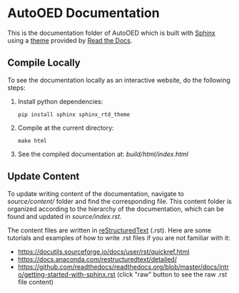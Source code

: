# AutoOED Documentation

This is the documentation folder of AutoOED which is built with [Sphinx](https://www.sphinx-doc.org/) using a [theme](https://github.com/readthedocs/sphinx_rtd_theme) provided by [Read the Docs](https://readthedocs.org/).

## Compile Locally

To see the documentation locally as an interactive website, do the following steps:

1. Install python dependencies:
    ```
    pip install sphinx sphinx_rtd_theme
    ```


2. Compile at the current directory:

   ```
   make html
   ```

3. See the compiled documentation at: *build/html/index.html*

## Update Content

To update writing content of the documentation, navigate to *source/content/* folder and find the corresponding file. This content folder is organized according to the hierarchy of the documentation, which can be found and updated in *source/index.rst*. 

The content files are written in [reStructuredText](https://docutils.sourceforge.io/rst.html) (.rst). Here are some tutorials and examples of how to write .rst files if you are not familiar with it:

- https://docutils.sourceforge.io/docs/user/rst/quickref.html
- https://docs.anaconda.com/restructuredtext/detailed/
- https://github.com/readthedocs/readthedocs.org/blob/master/docs/intro/getting-started-with-sphinx.rst (click "raw" button to see the raw .rst file content)


